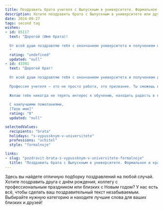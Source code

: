 ```yaml
---
title: Поздравить брата учителя с Выпускным в университете. Формальное и красивое
description: Хотите поздравить брата с Выпускным в университете или другим праздником? Наш ИИ создаст незабываемое поздравление, а вы обязательно выделитесь среди других.  
date: 2024-09-27
tags: second tag
wishes:
- id: 85117
  text: "Дорогой (Имя брата)!
  
  От всей души поздравляю тебя с окончанием университета и получением профессии учителя!  Это значительное достижение, требующее  усилий, терпения и  глубоких знаний.  Желаю тебе успехов в твоей будущей карьере,  радости от работы с учениками и  неиссякаемого вдохновения. Пусть твой профессиональный путь будет полон ярких моментов и  принесёт тебе  удовлетворение и признание.  Горжусь тобой!
  "
  rating: "undefined"
  updated: "null"
- id: 43391
  text: "Дорогой брат!
  
  От всей души поздравляю тебя с окончанием университета и получением диплома учителя! Этот знаменательный день стал результатом твоих упорных трудов, целеустремленности и стремления к знаниям. Ты проявил себя как настойчивый и талантливый студент, и теперь ты готов делиться своими знаниями с будущими поколениями.
  
  Профессия учителя — это не просто работа, это призвание. Ты сможешь вдохновлять, обучать и формировать мир вокруг тебя. Уверен, что твой педагогический путь будет успешным, и ты станешь примером для своих учеников.
  
  Желаю тебе никогда не терять интерес к обучению, находить радость в каждом дне и терпение в трудных моментах. Пусть твоя карьера будет наполнена яркими событиями, новыми открытиями и искренней благодарностью учеников.
  
  С наилучшими пожеланиями,
  [Твое имя]"
  rating: "0"
  updated: "null"

selectedValues:
  recipients: "brata"
  holidays: "s-vypussknym-v-universitete"
  professions: "uchitel"
  style: "formalnoje"

links:
- slug: "pozdravit-brata-s-vypussknym-v-universitete-formalnoje"
  title: "Поздравить брата с Выпускным в университете. Формальное и красивое"
---
```


Здесь вы найдете отличную подборку поздравлений на любой случай. 
Хотите поздравить друга с днём рождения, коллегу с профессиональным праздником или близких с Новым годом? У нас есть всё, чтобы сделать ваш поздравительный текст незабываемым. Выбирайте нужную категорию и находите лучшие слова для ваших близких и друзей!
